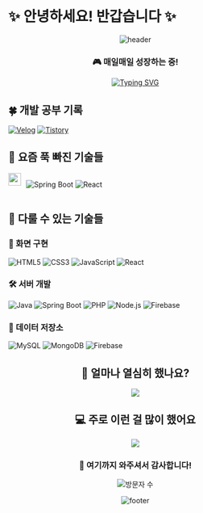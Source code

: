 # ✨ 안녕하세요! 반갑습니다 ✨

<div align="center">
  
  ![header](https://capsule-render.vercel.app/api?type=waving&color=gradient&height=300&section=header&text=&fontSize=70&animation=fadeIn)

  ### 🎮 매일매일 성장하는 중! 
  
  [![Typing SVG](https://readme-typing-svg.demolab.com?font=Noto+Sans+KR&pause=1000&color=9D44F7&center=true&vCenter=true&width=435&lines=웹+개발의+모든+것을+배우고+싶어요;매일+조금씩+발전하는+중입니다)](https://git.io/typing-svg)
</div>

## 🍀 개발 공부 기록
[![Velog](https://img.shields.io/badge/Velog-20C997?style=for-the-badge&logo=velog&logoColor=white)](https://velog.io/@mj_o/posts)
[![Tistory](https://img.shields.io/badge/Tistory-000000?style=for-the-badge&logo=tistory&logoColor=white)](https://moonfullend.tistory.com/)

## 🌱 요즘 푹 빠진 기술들
<div style="display: flex; gap: 10px;">
  <img src="https://media.giphy.com/media/SvFocn0wNMx0iv2rYz/giphy.gif" width="25" height="25">
  
  ![Spring Boot](https://img.shields.io/badge/Spring%20Boot-6DB33F?style=for-the-badge&logo=spring-boot&logoColor=white)
  ![React](https://img.shields.io/badge/React-61DAFB?style=for-the-badge&logo=react&logoColor=black)
</div>

## 💪 다룰 수 있는 기술들

### 🎨 화면 구현
![HTML5](https://img.shields.io/badge/HTML5-E34F26?style=for-the-badge&logo=html5&logoColor=white)
![CSS3](https://img.shields.io/badge/CSS3-1572B6?style=for-the-badge&logo=css3&logoColor=white)
![JavaScript](https://img.shields.io/badge/JavaScript-F7DF1E?style=for-the-badge&logo=javascript&logoColor=black)
![React](https://img.shields.io/badge/React-61DAFB?style=for-the-badge&logo=react&logoColor=black)

### 🛠 서버 개발
![Java](https://img.shields.io/badge/Java-007396?style=for-the-badge&logo=java&logoColor=white)
![Spring Boot](https://img.shields.io/badge/Spring%20Boot-6DB33F?style=for-the-badge&logo=spring-boot&logoColor=white)
![PHP](https://img.shields.io/badge/PHP-777BB4?style=for-the-badge&logo=php&logoColor=white)
![Node.js](https://img.shields.io/badge/Node.js-339933?style=for-the-badge&logo=node.js&logoColor=white)
![Firebase](https://img.shields.io/badge/Firebase-FFCA28?style=for-the-badge&logo=firebase&logoColor=black)

### 💾 데이터 저장소
![MySQL](https://img.shields.io/badge/MySQL-4479A1?style=for-the-badge&logo=mysql&logoColor=white)
![MongoDB](https://img.shields.io/badge/MongoDB-47A248?style=for-the-badge&logo=mongodb&logoColor=white)
![Firebase](https://img.shields.io/badge/Firebase_DB-FFCA28?style=for-the-badge&logo=firebase&logoColor=black)

<div align="center">
  
  ## 🎯 얼마나 열심히 했나요?
  
  <img src="https://github-readme-stats.vercel.app/api?username=moonjun1&show_icons=true&theme=radical" />
  
  ## 💻 주로 이런 걸 많이 했어요
  
  <img src="https://github-readme-stats.vercel.app/api/top-langs/?username=moonjun1&layout=compact&theme=radical" />
  
<div align="center">
  
  ### 📍 여기까지 와주셔서 감사합니다!
  
  ![방문자 수](https://profile-counter.glitch.me/moonjun1/count.svg)
  
  ![footer](https://capsule-render.vercel.app/api?type=waving&color=gradient&height=150&section=footer)
</div>

<!--
⭐️ 저는 이런 사람이에요:
- 🎯 프론트엔드부터 백엔드까지 모든 걸 직접 만들어보고 싶어요
- 🌱 요즘은 스프링부트랑 리액트에 푹 빠져있어요
- 💡 새로운 기술을 배우는 게 정말 재미있어요
- 📚 공부한 걸 정리하면서 복습하는 걸 좋아해요
- 🔥 파이어베이스로 실시간 채팅도 만들어봤어요!
-->
